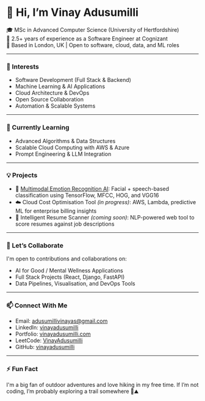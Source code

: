 # 👋 Hi, I’m Vinay Adusumilli

🎓 MSc in Advanced Computer Science (University of Hertfordshire)  
💼 2.5+ years of experience as a Software Engineer at Cognizant  
📍 Based in London, UK | Open to software, cloud, data, and ML roles

---

### 👀 Interests
- Software Development (Full Stack & Backend)
- Machine Learning & AI Applications
- Cloud Architecture & DevOps
- Open Source Collaboration
- Automation & Scalable Systems

---

### 🌱 Currently Learning
- Advanced Algorithms & Data Structures  
- Scalable Cloud Computing with AWS & Azure  
- Prompt Engineering & LLM Integration

---

### 💡 Projects
- 🧠 [Multimodal Emotion Recognition AI](https://github.com/vinayadusumilli/Multimodal-Emotion-AI): Facial + speech-based classification using TensorFlow, MFCC, HOG, and VGG16  
- ☁️ Cloud Cost Optimisation Tool *(in progress)*: AWS, Lambda, predictive ML for enterprise billing insights  
- 📝 Intelligent Resume Scanner *(coming soon)*: NLP-powered web tool to score resumes against job descriptions  

---

### 🤝 Let’s Collaborate
I'm open to contributions and collaborations on:
- AI for Good / Mental Wellness Applications  
- Full Stack Projects (React, Django, FastAPI)
- Data Pipelines, Visualisation, and DevOps Tools  

---

### 📫 Connect With Me
- Email: [adusumillivinayas@gmail.com](mailto:adusumillivinayas@gmail.com)  
- LinkedIn: [vinayadusumilli](https://www.linkedin.com/in/vinayadusumilli)  
- Portfolio: [vinayadusumilli.com](http://vinayadusumilli.com)  
- LeetCode: [VinayAdusumilli](https://leetcode.com/u/VinayAdusumilli/)  
- GitHub: [vinayadusumilli](https://github.com/vinayadusumilli)

---

### ⚡ Fun Fact
I'm a big fan of outdoor adventures and love hiking in my free time. If I’m not coding, I’m probably exploring a trail somewhere 🌲⛰️

<!---
vinayadusumilli/vinayadusumilli is a ✨ special ✨ repository because its `README.md` (this file) appears on your GitHub profile.
You can click the Preview link to take a look at your changes.
--->
